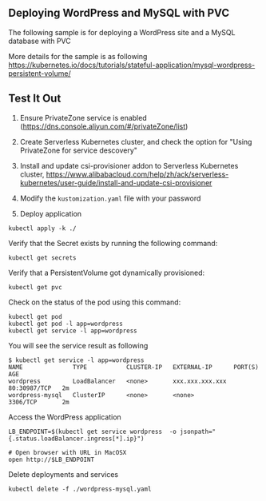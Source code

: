 ## Deploying WordPress and MySQL with PVC

The following sample is for deploying a WordPress site and a MySQL database with PVC

More details for the sample is as following
https://kubernetes.io/docs/tutorials/stateful-application/mysql-wordpress-persistent-volume/


## Test It Out

1. Ensure PrivateZone service is enabled (https://dns.console.aliyun.com/#/privateZone/list)
2. Create Serverless Kubernetes cluster, and check the option for "Using PrivateZone for service descovery" 
3. Install and update csi-provisioner addon to Serverless Kubernetes cluster, https://www.alibabacloud.com/help/zh/ack/serverless-kubernetes/user-guide/install-and-update-csi-provisioner 

4. Modify the ```kustomization.yaml``` file with your password

5. Deploy application


```
kubectl apply -k ./
```

Verify that the Secret exists by running the following command:

```
kubectl get secrets
```

Verify that a PersistentVolume got dynamically provisioned:

```
kubectl get pvc
```

Check on the status of the pod using this command: 

```
kubectl get pod
kubectl get pod -l app=wordpress
kubectl get service -l app=wordpress
```

You will see the service result as following

```
$ kubectl get service -l app=wordpress
NAME              TYPE           CLUSTER-IP   EXTERNAL-IP      PORT(S)        AGE
wordpress         LoadBalancer   <none>       xxx.xxx.xxx.xxx  80:30987/TCP   2m
wordpress-mysql   ClusterIP      <none>       <none>           3306/TCP       2m
```

Access the WordPress application

```
LB_ENDPOINT=$(kubectl get service wordpress  -o jsonpath="{.status.loadBalancer.ingress[*].ip}")

# Open browser with URL in MacOSX
open http://$LB_ENDPOINT
```

Delete deployments and services

```
kubectl delete -f ./wordpress-mysql.yaml
```

